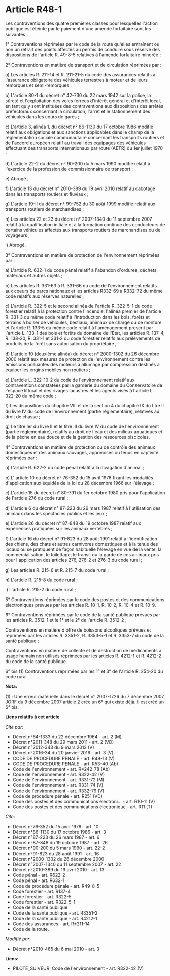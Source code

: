 # Article R48-1

Les contraventions des quatre premières classes pour lesquelles l'action publique est éteinte par le paiement d'une amende
forfaitaire sont les suivantes : 

1° Contraventions réprimées par le code de la route qu'elles entraînent ou non un retrait des points affectés au permis de
conduire sous réserve des dispositions de l'article R. 49-8-5 relatives à l'amende forfaitaire minorée ; 

2° Contraventions en matière de transport et de circulation réprimées par : 

a) Les articles R. 211-14 et R. 211-21-5 du code des assurances relatifs à l'assurance obligatoire des véhicules terrestres à
moteur et de leurs remorques et semi-remorques ; 

b) L'article 80-1 du décret n° 42-730 du 22 mars 1942 sur la police, la sûreté et l'exploitation des voies ferrées d'intérêt
général et d'intérêt local, en tant qu'y sont instituées des contraventions aux dispositions des arrêtés préfectoraux
concernant la circulation, l'arrêt et le stationnement des véhicules dans les cours de gares ; 

c) L'article 3, alinéa 1, du décret n° 86-1130 du 17 octobre 1986 modifié relatif aux obligations et aux sanctions
applicables dans le champ de la réglementation sociale communautaire concernant les transports routiers et de l'accord
européen relatif au travail des équipages des véhicules effectuant des transports internationaux par route (AETR) du 1er
juillet 1970 ; 

d) L'article 22-2 du décret n° 90-200 du 5 mars 1990 modifié relatif à l'exercice de la profession de commissionnaire de
transport ; 

e) Abrogé ; 

f) L'article 13 du décret n° 2010-389 du 19 avril 2010 relatif au cabotage dans les transports routiers et fluviaux ; 

g) L'article 19-II du décret n° 99-752 du 30 août 1999 modifié relatif aux transports routiers de marchandises ; 

h) Les articles 22 et 23 du décret n° 2007-1340 du 11 septembre 2007 relatif à la qualification initiale et à la formation
continue des conducteurs de certains véhicules affectés aux transports routiers de marchandises ou de voyageurs ; 

i) Abrogé. 

3° Contraventions en matière de protection de l'environnement réprimées par : 

a) L'article R. 632-1 du code pénal relatif à l'abandon d'ordures, déchets, matériaux et autres objets ; 

b) Les articles R. 331-63 à R. 331-66 du code de l'environnement relatifs aux coeurs de parcs nationaux et les articles
R332-69 à R332-72 du même code relatifs aux réserves naturelles ; 

c) L'article R. 322-5 et le second alinéa de l'article R. 322-5-1 du code forestier relatif à la protection contre
l'incendie, l'alinéa premier de l'article R. 331-3 du même code relatif à l'introduction dans les bois, forêts et terrains à
boiser de véhicules, bestiaux, animaux de charge ou de monture et l'article R. 133-5 du même code relatif à l'aménagement
prescrit par l'article L. 133-1 des bois et forêts du domaine de l'Etat, les  articles R. 137-4, R. 138-20, R. 331-1 et 331-2
du code forestier  relatifs aux prélèvements de produits de la forêt sans autorisation du propriétaire ; 

d) L'article 10 (deuxième alinéa) du décret n° 2000-1302 du 26 décembre 2000 relatif aux mesures de protection de
l'environnement contre les émissions polluantes des moteurs à allumage par compression destinés à équiper les engins mobiles
non routiers ; 

e) L'article L. 322-10-2 du code de l'environnement relatif aux contraventions constatées par la garderie du domaine du
Conservatoire de l'espace littoral et des rivages lacustres et les agents visés à l'article L. 322-20 du même code ; 

f) Les dispositions du chapitre VIII et de la section 4 du chapitre IX du titre II du livre IV du code de l'environnement
(partie réglementaire), relatives au droit de chasse ; 

g) Le titre Ier du livre II et le titre III du livre IV du code de l'environnement (partie réglementaire), relatifs au droit
de l'eau et des milieux aquatiques et de la pêche en eau douce et de la gestion des ressources piscicoles. 

4° Contraventions en matière de protection ou de contrôle des animaux domestiques et des animaux sauvages, apprivoisés ou
tenus en captivité réprimées par : 

a) L'article R. 622-2 du code pénal relatif à la divagation d'animal ; 

b) L' article 10 du décret n° 76-352 du 15 avril 1976  fixant les modalités d'application aux équidés de la loi du 28
décembre 1966 sur l'élevage ; 

c) L'article 15 du décret n° 80-791 du 1er octobre 1980 pris pour l'application de l'article 276 du code rural ; 

d) L'article 6 du décret n° 87-223 du 26 mars 1987 relatif à l'utilisation des animaux dans les spectacles publics et les
jeux ; 

e) L'article 26 du décret n° 87-848 du 19 octobre 1987 relatif aux expériences pratiquées sur les animaux vertébrés ; 

f) L'article 16 du décret n° 91-823 du 28 août 1991 relatif à l'identification des chiens, des chats et autres carnivores
domestiques et à la tenue des locaux où se pratiquent de façon habituelle l'élevage en vue de la vente, la commercialisation,
le toilettage, le transit ou la garde de ces animaux pris pour l'application des articles 276, 276-2 et 276-3 du code
rural ; 

g) Les articles R. 215-6 et R. 215-7 du code rural ; 

h) L'article R. 215-8 du code rural ; 

i) L'article R. 215-2 du code rural ; 

5° Contraventions réprimées par le code des postes et des communications électroniques prévues par les articles R. 10-1, R.
10-2, R. 10-4 et R. 10-9. 

6° Contraventions réprimées par le code de la santé publique prévues par les articles R. 3512-1 et le 1° et le 2° de
l'article R. 3512-2 ; 

Contraventions en matière d'offre de boissons alcooliques prévues et réprimées par les articles R. 3351-2, R. 3353-5-1 et R.
3353-7 du code de la santé publique ; 

Contraventions en matière de collecte et de destruction de médicaments à usage humain non utilisés réprimées par les articles
R. 4212-1 et R. 4212-2 du code de la santé publique. 

6° bis (1) Contraventions réprimées par les 1° et 3° de l'article R. 254-20 du code rural.

**Nota:**

(1) : Une erreur matérielle dans le décret n° 2007-1726 du 7 décembre 2007 JORF du 9 décembre 2007 article 2 crée un 6° qui
existe déjà. Il est créé un 6° bis.

**Liens relatifs à cet article**

_Cité par_:

  - Décret n°64-1333 du 22 décembre 1964 - art. 2 (M)
  - Décret n°2011-348 du 29 mars 2011 - art. 2 (VD)
  - Décret n°2012-343 du 9 mars 2012 (V)
  - Décret n°2016-34 du 20 janvier 2016 - art. 3 (V)
  - CODE DE PROCEDURE PENALE - art. R49-13 (V)
  - CODE DE PROCEDURE PENALE - art. R53-40 (Ab)
  - Code de l'environnement - art. R*242-78 (Ab)
  - Code de l'environnement - art. R322-42 (V)
  - Code de l'environnement - art. R331-72 (M)
  - Code de l'environnement - art. R331-74 (V)
  - Code de l'environnement - art. R332-79 (V)
  - Code de procédure pénale - art. R251 (VD)
  - Code des postes et des communications électroni... - art. R10-11 (V)
  - Code des postes et des communications électronique - art. R11 (T)

_Cite_:

  - Décret n°76-352 du 15 avril 1976 - art. 10
  - Décret n°86-1130 du 17 octobre 1986 - art. 3
  - Décret n°87-223 du 26 mars 1987 - art. 6
  - Décret n°87-848 du 19 octobre 1987 - art. 26
  - Décret n°90-200 du 5 mars 1990 - art. 22-2
  - Décret n°91-823 du 28 août 1991 - art. 16
  - Décret n°2000-1302 du 26 décembre 2000
  - Décret n°2007-1340 du 11 septembre 2007 - art. 22
  - Décret n°2010-389 du 19 avril 2010 - art. 13
  - Code pénal - art. R622-2
  - Code pénal - art. R632-1
  - Code de procédure pénale - art. R49-8-5
  - Code forestier - art. R137-4
  - Code forestier - art. R322-5
  - Code forestier - art. R322-5-1
  - Code de la santé publique
  - Code de la santé publique - art. R3351-2
  - Code de la santé publique - art. R4212-1
  - Code des assurances - art. R*211-14
  - Code de la route.

_Modifié par_:

  - Décret n°2010-465 du 6 mai 2010 - art. 3

**Liens**:

  - PILOTE_SUIVEUR: Code de l'environnement - art. R322-42 (V)

